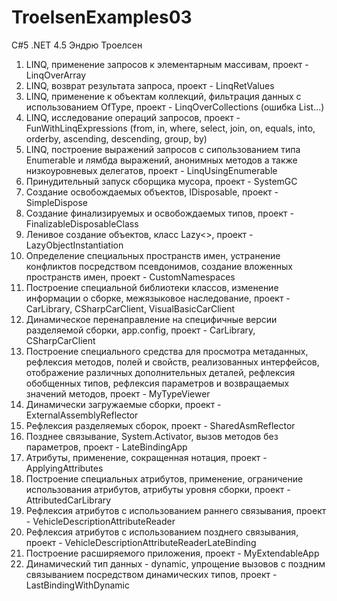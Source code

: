 # TroelsenExamples03
C#5 .NET 4.5 Эндрю Троелсен

1) LINQ, применение запросов к элементарным массивам, проект - LinqOverArray
2) LINQ, возврат результата запроса, проект - LinqRetValues
3) LINQ, применение к объектам коллекций, фильтрация данных с использованием OfType<T>, проект - LinqOverCollections (ошибка List...)
4) LINQ, исследование операций запросов, проект - FunWithLinqExpressions
  (from, in, where, select, join, on, equals, into, orderby, ascending, descending, group, by)
5) LINQ, построение выражений запросов с сипользованием типа Enumerable и лямбда выражений, анонимных методов а также низкоуровневых делегатов, проект - LinqUsingEnumerable
6) Принудительный запуск сборщика мусора, проект - SystemGC 
7) Создание освобождаемых объектов, IDisposable, проект - SimpleDispose
8) Создание финализируемых и освобождаемых типов, проект - FinalizableDisposableClass
9) Ленивое создание объектов, класс Lazy<>, проект - LazyObjectInstantiation
10) Определение специальных пространств имен, устранение конфликтов посредством псевдонимов, создание вложенных пространств имен, проект - CustomNamespaces
11) Построение специальной библиотеки классов, изменение информации о сборке, межязыковое наследование, проект - CarLibrary, CSharpCarClient, VisualBasicCarClient
12) Динамическое перенаправление на специфичные версии разделяемой сборки, app.config, проект - CarLibrary, CSharpCarClient
13) Построение специального средства для просмотра метаданных, рефлексия методов, полей и свойств, реализованных интерфейсов, отображение различных дополнительных деталей, рефлексия обобщенных типов, рефлексия параметров и возвращаемых значений методов, проект - MyTypeViewer
14) Динамически загружаемые сборки, проект - ExternalAssemblyReflector
15) Рефлексия разделяемых сборок, проект - SharedAsmReflector
16) Позднее связывание, System.Activator, вызов методов без параметров, проект - LateBindingApp
17) Атрибуты, применение, сокращенная нотация, проект - ApplyingAttributes
18) Построение специальных атрибутов, применение, ограничение использования атрибутов, атрибуты уровня сборки, проект - AttributedCarLibrary
19) Рефлексия атрибутов с использованием раннего связывания, проект - VehicleDescriptionAttributeReader
20) Рефлексия атрибутов с использованием позднего связывания, проект - VehicleDescriptionAttributeReaderLateBinding
21) Построение расширяемого приложения, проект - MyExtendableApp
22) Динамический тип данных - dynamic, упрощение вызовов с поздним связыванием посредством динамических типов, проект - LastBindingWithDynamic
